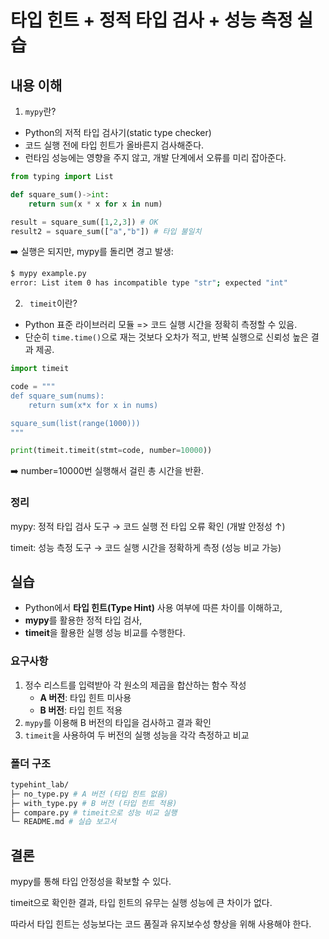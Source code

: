 # 타입 힌트 + 정적 타입 검사 + 성능 측정 실습

## 내용 이해

1. `mypy`란?

- Python의 저적 타입 검사기(static type checker)
- 코드 실행 전에 타입 힌트가 올바른지 검사해준다.
- 런타임 성능에는 영향을 주지 않고, 개발 단계에서 오류를 미리 잡아준다.

```python
from typing import List

def square_sum()->int:
    return sum(x * x for x in num)

result = square_sum([1,2,3]) # OK
result2 = square_sum(["a","b"]) # 타입 불일치
```

➡️ 실행은 되지만, mypy를 돌리면 경고 발생:

```bash
$ mypy example.py
error: List item 0 has incompatible type "str"; expected "int"
```

2. ` timeit`이란?

- Python 표준 라이브러리 모듈 => 코드 실행 시간을 정확히 측정할 수 있음.
- 단순히 `time.time()`으로 재는 것보다 오차가 적고, 반복 실행으로 신뢰성 높은 결과 제공.

```python
import timeit

code = """
def square_sum(nums):
    return sum(x*x for x in nums)

square_sum(list(range(1000)))
"""

print(timeit.timeit(stmt=code, number=10000))

```

➡️ number=10000번 실행해서 걸린 총 시간을 반환.

### 정리

mypy: 정적 타입 검사 도구 → 코드 실행 전 타입 오류 확인 (개발 안정성 ↑)

timeit: 성능 측정 도구 → 코드 실행 시간을 정확하게 측정 (성능 비교 가능)

## 실습

- Python에서 **타입 힌트(Type Hint)** 사용 여부에 따른 차이를 이해하고,
- **mypy**를 활용한 정적 타입 검사,
- **timeit**을 활용한 실행 성능 비교를 수행한다.

### 요구사항

1. 정수 리스트를 입력받아 각 원소의 제곱을 합산하는 함수 작성
   - **A 버전**: 타입 힌트 미사용
   - **B 버전**: 타입 힌트 적용
2. `mypy`를 이용해 B 버전의 타입을 검사하고 결과 확인
3. `timeit`을 사용하여 두 버전의 실행 성능을 각각 측정하고 비교

### 폴더 구조

```bash
typehint_lab/
├─ no_type.py # A 버전 (타입 힌트 없음)
├─ with_type.py # B 버전 (타입 힌트 적용)
├─ compare.py # timeit으로 성능 비교 실행
└─ README.md # 실습 보고서
```

## 결론

mypy를 통해 타입 안정성을 확보할 수 있다.

timeit으로 확인한 결과, 타입 힌트의 유무는 실행 성능에 큰 차이가 없다.

따라서 타입 힌트는 성능보다는 코드 품질과 유지보수성 향상을 위해 사용해야 한다.
